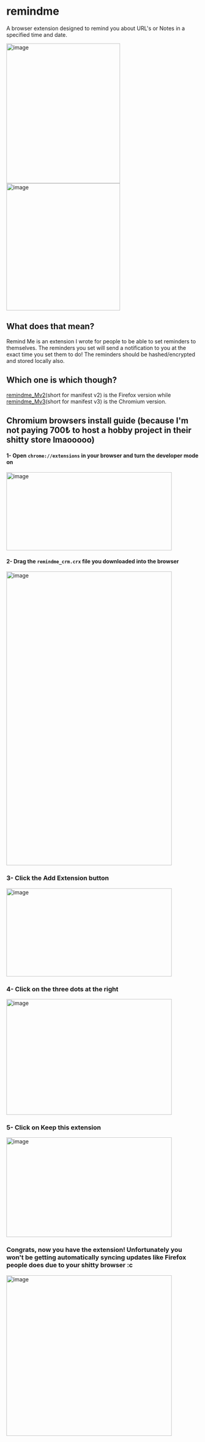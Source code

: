 # remindme
A browser extension designed to remind you about URL's or Notes in a specified time and date.

<img width="297" height="365" alt="image" src="https://github.com/user-attachments/assets/fd3cc477-1606-4fc8-9717-bfdfead8fd52" /> 

<img width="297" height="332" alt="image" src="https://github.com/user-attachments/assets/84248f80-dc1a-4ecf-b7ff-191144ba0236" />

## What does that mean?
Remind Me is an extension I wrote for people to be able to set reminders to themselves. The reminders you set will send a notification to you at the exact time you set them to do! The reminders should be hashed/encrypted and stored locally also.

## Which one is which though?
[remindme_Mv2](https://github.com/Pwissh/remindme/tree/main/remindme_Mv2)(short for manifest v2) is the Firefox version while [remindme_Mv3](https://github.com/Pwissh/remindme/tree/main/remindme_Mv3)(short for manifest v3) is the Chromium version.

## Chromium browsers install guide (because I'm not paying 700₺ to host a hobby project in their shitty store lmaooooo)

#### 1- Open `chrome://extensions` in your browser and turn the developer mode on
<img width="432" height="204" alt="image" src="https://github.com/user-attachments/assets/145311ab-1b4d-42de-8177-7920fe18a122" />

#### 2- Drag the `remindme_crm.crx` file you downloaded into the browser
<img width="432" height="767" alt="image" src="https://github.com/user-attachments/assets/dc081b59-da85-411c-8971-e3bbaab59289" />

### 3- Click the Add Extension button
<img width="432" height="230" alt="image" src="https://github.com/user-attachments/assets/985abcbd-65cb-4537-a75c-d1df742e4315" />

### 4- Click on the three dots at the right
<img width="432" height="302" alt="image" src="https://github.com/user-attachments/assets/25efb563-638d-4272-bc76-bc261741da84" />

### 5- Click on Keep this extension
<img width="432" height="260" alt="image" src="https://github.com/user-attachments/assets/a58cf08b-62ee-49ce-9d01-4b516d5dad29" />

### Congrats, now you have the extension! Unfortunately you won't be getting automatically syncing updates like Firefox people does due to your shitty browser :c
<img width="432" height="419" alt="image" src="https://github.com/user-attachments/assets/d09ee58e-117a-42a2-aab7-87e89fa8f636" />
